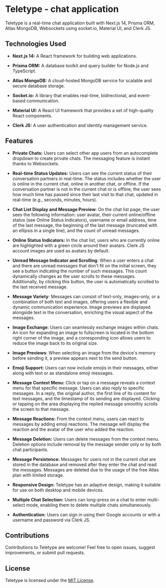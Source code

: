 # Teletype - chat application

Teletype is a real-time chat application built with Next.js 14, Prisma ORM, Atlas MongoDB, Websockets using socket.io, Material UI, and Clerk JS.

## Technologies Used

- **Next.js 14:** A React framework for building web applications.

- **Prisma ORM:** A database toolkit and query builder for Node.js and TypeScript.

- **Atlas MongoDB:** A cloud-hosted MongoDB service for scalable and secure database storage.

- **Socket.io:** A library that enables real-time, bidirectional, and event-based communication.

- **Material UI:** A React UI framework that provides a set of high-quality React components.

- **Clerk JS:** A user authentication and identity management service.

## Features

- **Private Chats:** Users can select other app users from an autocomplete dropdown to create private chats. The messaging feature is instant thanks to Websockets.

- **Real-time Status Updates:** Users can see the current status of their conversation partners in real-time. The status includes whether the user is online in the current chat, online in another chat, or offline. If the conversation partner is not in the current chat or is offline, the user sees how much time has passed since their last visit to that chat, updated in real-time (e.g., seconds, minutes, hours).
  
- **Chat List Display and Message Preview**: On the chat list page, the user sees the following information: user avatar, their current online/offline status (see Online Status Indicators), username or email address, time of the last message, the beginning of the last message (truncated with an ellipsis in a single line), and the count of unread messages. 
  
- **Online Status Indicators:** In the chat list, users who are currently online are highlighted with a green circle around their avatars. Clerk JS account images are used as avatars by default.
  
- **Unread Message Indicator and Scrolling**: When a user enters a chat and there are unread messages that don't fit on the initial screen, they see a button indicating the number of such messages. This count dynamically changes as the user scrolls to these messages. Additionally, by clicking this button, the user is automatically scrolled to the last received message.
  
- **Message Variety**: Messages can consist of text-only, images-only, or a combination of both text and images, offering users a flexible and dynamic communication experience. Image previews are displayed alongside text in the conversation, enriching the visual aspect of the messages.

- **Image Exchange**: Users can seamlessly exchange images within chats. An icon for expanding an image to fullscreen is located in the bottom right corner of the image, and a corresponding icon allows users to reduce the image back to its original size.

- **Image Previews**: When selecting an image from the device's memory before sending it, a preview appears next to the send button.

- **Emoji Support:** Users can now include emojis in their messages, either along with text or as standalone emoji messages.

- **Message Context Menu:** Click or tap on a message reveals a context menu for that specific message. Users can also reply to specific messages. In a reply, the original author, the first line of its content for text messages, and the timestamp of its sending are displayed. Clicking or tapping on the area displaying the replied message smoothly scrolls the screen to that message.

- **Message Reactions:** From the context menu, users can react to messages by adding emoji reactions. The message will display the reaction and the avatar of the user who added the reaction.

- **Message Deletion:** Users can delete messages from the context menu. Deletion options include removal by the message sender only or by both chat participants.
  
- **Message Persistence:** Messages for users not in the current chat are stored in the database and removed after they enter the chat and read the messages. Messages are deleted due to the usage of the free Atlas plan with limited storage.

- **Responsive Design:** Teletype has an adaptive design, making it suitable for use on both desktop and mobile devices.

- **Multiple Chat Selection:** Users can long-press on a chat to enter multi-select mode, enabling them to delete multiple chats simultaneously.
  
-  **Authentication:** Users can sign in using their Google accounts or with a username and password via Clerk JS.

## Contributions

Contributions to Teletype are welcome! Feel free to open issues, suggest improvements, or submit pull requests.

## License

Teletype is licensed under the [MIT License](LICENSE).

